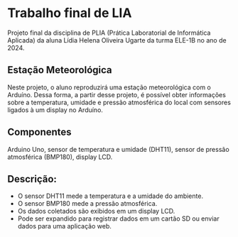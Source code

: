 # Trabalho final de LIA

Projeto final da disciplina de PLIA (Prática Laboratorial de Informática Aplicada) da aluna Lídia Helena Oliveira Ugarte da turma ELE-1B no ano de 2024.

## Estação Meteorológica

 Neste projeto, o aluno reproduzirá uma estação meteorológica com o Arduíno. Dessa forma, a partir desse projeto, é possível obter informações sobre a temperatura, umidade e pressão atmosférica do local com sensores ligados à um display no Arduíno.

## Componentes
Arduino Uno, sensor de temperatura e umidade (DHT11), sensor de pressão atmosférica (BMP180), display LCD.

## Descrição:
- O sensor DHT11 mede a temperatura e a umidade do ambiente.
- O sensor BMP180 mede a pressão atmosférica.
- Os dados coletados são exibidos em um display LCD.
- Pode ser expandido para registrar dados em um cartão SD ou enviar dados para uma aplicação web.


